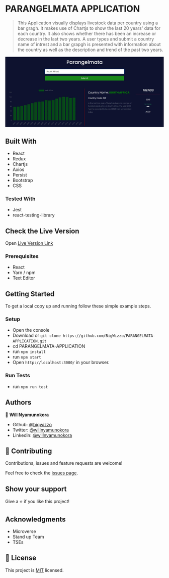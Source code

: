 # PARANGELMATA APPLICATION

> This Application visually displays livestock data per country using a bar gragh.
> It makes use of Chartjs to show the last 20 years' data for each country.
> It also shows whether there has been an increase or decrease in the last two years.
> A user types and submit a country name of intrest and a bar grapgh is presented with information about the country as well as the description and trend of the past two years.

![ScreenShot](./screenshot.jpg)

## Built With

- React
- Redux
- Chartjs
- Axios
- Persist
- Bootstrap
- CSS

### Tested With

- Jest
- react-testing-library

## Check the Live Version

Open [Live Version Link](https://bigwizzo.github.io/PARANGELMATA-APPLICATION/)

### Prerequisites

- React
- Yarn / npm
- Text Editor

## Getting Started

To get a local copy up and running follow these simple example steps.

### Setup

- Open the console
- Download or `git clone https://github.com/BigWizzo/PARANGELMATA-APPLICATION.git`
- cd PARANGELMATA-APPLICATION
- run `npm install`
- run `npm start`
- Open `http://localhost:3000/` in your browser.

### Run Tests

- run `npm run test`

## Authors

👤 **Will Nyamunokora**

- Github: [@bigwizzo](https://github.com/bigwizzo)
- Twitter: [@willnyamunokora](https://twitter.com/willnyamunokora)
- Linkedin: [@willnyamunokora](https://linkedin.com/in/willnyamunokora)

## 🤝 Contributing

Contributions, issues and feature requests are welcome!

Feel free to check the [issues page](https://github.com/BigWizzo/PARANGELMATA-APPLICATION/issues).

## Show your support

Give a ⭐️ if you like this project!

## Acknowledgments

- Microverse
- Stand up Team
- TSEs

## 📝 License

This project is [MIT](https://opensource.org/licenses/MIT) licensed.
